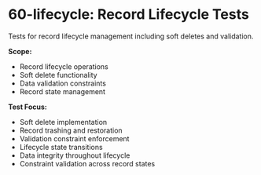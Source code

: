 # 60-lifecycle: Record Lifecycle Tests

Tests for record lifecycle management including soft deletes and validation.

**Scope:**
- Record lifecycle operations
- Soft delete functionality
- Data validation constraints
- Record state management

**Test Focus:**
- Soft delete implementation
- Record trashing and restoration
- Validation constraint enforcement
- Lifecycle state transitions
- Data integrity throughout lifecycle
- Constraint validation across record states
